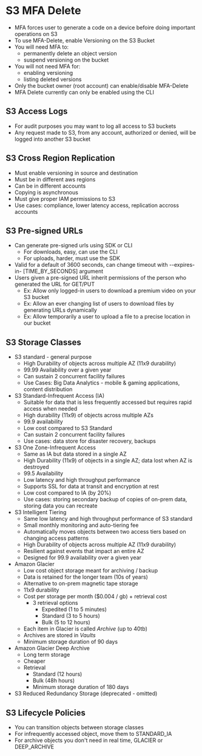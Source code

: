 # S3 MFA Delete
* MFA forces user to generate a code on a device befoire doing important operations on S3
* To use MFA-Delete, enable Versioning on the S3 Bucket
* You will need MFA to:
  - permanently delete an object version
  - suspend versioning on the bucket
* You will not need MFA for:
  - enabling versioning
  - listing deleted versions
* Only the bucket owner (root account) can enable/disable MFA-Delete
* MFA Delete currently can only be enabled using the CLI

## S3 Access Logs
* For audit purposes you may want to log all access to S3 buckets
* Any request made to S3, from any account, authorized or denied, will be logged into another S3 bucket

## S3 Cross Region Replication
* Must enable versioning in source and destination
* Must be in different aws regions
* Can be in different accounts
* Copying is asynchronous
* Must give proper IAM permissions to S3
* Use cases: compliance, lower latency access, replication accross accounts

## S3 Pre-signed URLs
* Can generate pre-signed urls using SDK or CLI
  - For downloads, easy, can use the CLI
  - For uploads, harder, must use the SDK
* Valid for a default of 3600 seconds, can change timeout with --expires-in- [TIME_BY_SECONDS] argument
* Users given a pre-signed URL inherit permissions of the person who generated the URL for GET/PUT
  - Ex: Allow only logged-in users to download a premium video on your S3 bucket
  - Ex: Allow an ever changing list of users to download files by generating URLs dynamically
  - Ex: Allow temporarily a user to upload a file to a precise location in our bucket

## S3 Storage Classes
* S3 standard - general purpose
  - High Durability of objects across multiple AZ (11x9 durability)
  - 99.99 Availability over a given year
  - Can sustain 2 concurrent facility failures
  - Use Cases: Big Data Analytics - mobile & gaming applications, content distribution
* S3 Standard-Infrequent Access (IA)
  - Suitable for data that is less frequently accessed but requires rapid access when needed
  - High durability (11x9) of objects across multiple AZs
  - 99.9 availability
  - Low cost compared to S3 Standard
  - Can sustain 2 concurrent facility failures
  - Use cases: data store for disaster recovery, backups
* S3 One Zone-Infrequent Access
  - Same as IA but data stored in a single AZ
  - High Durability (11x9) of objects in a single AZ; data lost when AZ is destroyed
  - 99.5 Availability
  - Low latency and high throughput performance
  - Supports SSL for data at transit and encryption at rest
  - Low cost compared to IA (by 20%)
  - Use cases: storing secondary backup of copies of on-prem data, storing data you can recreate
* S3 Intelligent Tiering
  - Same low latency and high throughput performance of S3 standard
  - Small monthly monitoring and auto-tiering fee
  - Automatically moves objects between two access tiers based on changing access patterns
  - High Durability of objects across multiple AZ (11x9 durability)
  - Resilient against events that impact an entire AZ
  - Designed for 99.9 availability over a given year
* Amazon Glacier
  - Low cost object storage meant for archiving / backup
  - Data is retained for the longer team (10s of years)
  - Alternative to on-prem magnetic tape storage
  - 11x9 durability
  - Cost per storage per month ($0.004 / gb) + retrieval cost
    - 3 retrieval options
      - Expedited (1 to 5 minutes)
      - Standard (3 to 5 hours)
      - Bulk (5 to 12 hours)
  - Each item in Glacier is called _Archive_ (up to 40tb)
  - Archives are stored in _Vaults_
  - Minimum storage duration of 90 days
* Amazon Glacier Deep Archive
  - Long term storage
  - Cheaper
  - Retrieval
    - Standard (12 hours)
    - Bulk (48h hours)
    - Minimum storage duration of 180 days
* S3 Reduced Redundancy Storage (deprecated - omitted)

## S3 Lifecycle Policies
* You can transition objects between storage classes
* For infrequently accessed object, move them to STANDARD_IA
* For archive objects you don't need in real time, GLACIER or DEEP_ARCHIVE
